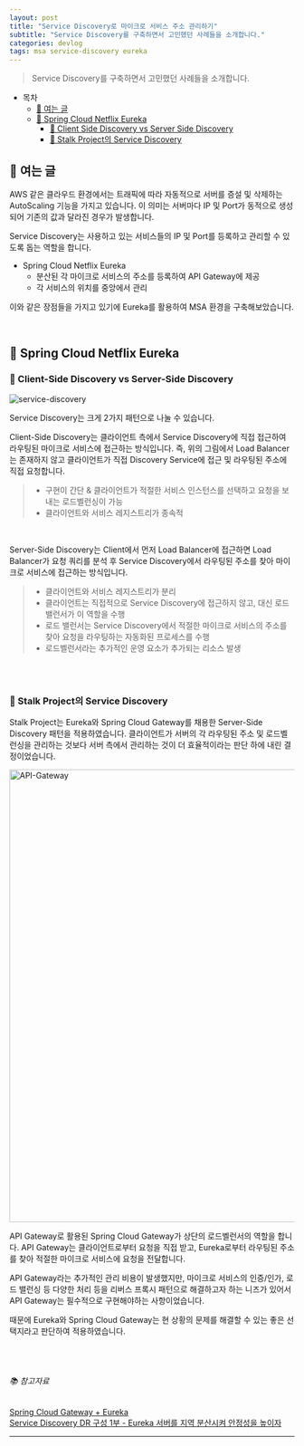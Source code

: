 ```yaml
---
layout: post
title: "Service Discovery로 마이크로 서비스 주소 관리하기"
subtitle: "Service Discovery를 구축하면서 고민했던 사례들을 소개합니다."
categories: devlog
tags: msa service-discovery eureka
---
```


> Service Discovery를 구축하면서 고민했던 사례들을 소개합니다.

<!--more-->

- 목차
  - [🌱 여는 글](#-여는-글)
  - [🌱 Spring Cloud Netflix Eureka](#-spring-cloud-netflix-eureka)
    - [🥕 Client Side Discovery vs Server Side Discovery](#-client-side-discovery-vs-server-side-discovery)
    - [🥕 Stalk Project의 Service Discovery](#-stalk-project의-service-discovery)
  


## 🌱 여는 글

AWS 같은 클라우드 환경에서는 트래픽에 따라 자동적으로 서버를 증설 및 삭제하는 AutoScaling 기능을 가지고 있습니다. 이 의미는 서버마다 IP 및 Port가 동적으로 생성되어 기존의 값과 달라진 경우가 발생합니다.

Service Discovery는 사용하고 있는 서비스들의 IP 및 Port를 등록하고 관리할 수 있도록 돕는 역할을 합니다.

- Spring Cloud Netflix Eureka
  - 분산된 각 마이크로 서비스의 주소를 등록하여 API Gateway에 제공
  - 각 서비스의 위치를 중앙에서 관리

이와 같은 장점들을 가지고 있기에 Eureka를 활용하여 MSA 환경을 구축해보았습니다.

<br />

## 🌱 Spring Cloud Netflix Eureka

### 🥕 Client-Side Discovery vs Server-Side Discovery

<img src="https://i.ibb.co/VCk2VJK/service-discovery.webp" alt="service-discovery" border="0">

Service Discovery는 크게 2가지 패턴으로 나눌 수 있습니다.

Client-Side Discovery는 클라이언트 측에서 Service Discovery에 직접 접근하여 라우팅된 마이크로 서비스에 접근하는 방식입니다. 즉, 위의 그림에서 Load Balancer는 존재하지 않고 클라이언트가 직접 Discovery Service에 접근 및 라우팅된 주소에 
직접 요청합니다.

> - 구현이 간단 & 클라이언트가 적절한 서비스 인스턴스를 선택하고 요청을 보내는 로드벨런싱이 가능
> - 클라이언트와 서비스 레지스트리가 종속적

<br />

Server-Side Discovery는 Client에서 먼저 Load Balancer에 접근하면 Load Balancer가 요청 쿼리를 분석 후 Service Discovery에서 라우팅된 주소를 찾아 마이크로 서비스에 접근하는 방식입니다.

> - 클라이언트와 서비스 레지스트리가 분리
> - 클라이언트는 직접적으로 Service Discovery에 접근하지 않고, 대신 로드 밸런서가 이 역할을 수행
> - 로드 밸런서는 Service Discovery에서 적절한 마이크로 서비스의 주소를 찾아 요청을 라우팅하는 자동화된 프로세스를 수행
> - 로드벨런서라는 추가적인 운영 요소가 추가되는 리소스 발생

<br />
<br />


### 🥕 Stalk Project의 Service Discovery

Stalk Project는 Eureka와 Spring Cloud Gateway를 채용한 Server-Side Discovery 패턴을 적용하였습니다. 클라이언트가 서버의 각 라우팅된 주소 및 로드벨런싱을 관리하는 것보다 서버 측에서 관리하는 것이 더 효율적이라는 판단 하에 내린 결정이었습니다.

<img src="https://i.ibb.co/dmYP9sV/API-Gateway.jpg" alt="API-Gateway" border="0" width="800">

API Gateway로 활용된 Spring Cloud Gateway가 상단의 로드벨런서의 역할을 합니다. API Gateway는 클라이언트로부터 요청을 직접 받고, Eureka로부터 라우팅된 주소를 찾아 적절한 마이크로 서비스에 요청을 전달합니다.

API Gateway라는 추가적인 관리 비용이 발생했지만, 마이크로 서비스의 인증/인가, 로드 밸런싱 등 다양한 처리 등을 리버스 프록시 패턴으로 해결하고자 하는 니즈가 있어서 API Gateway는 필수적으로 구현해야하는 사항이었습니다.

때문에 Eureka와 Spring Cloud Gateway는 현 상황의 문제를 해결할 수 있는 좋은 선택지라고 판단하여 적용하였습니다.

<br />
<br />

###### 📚 참고자료
[Spring Cloud Gateway + Eureka](https://medium.com/@im_zero/spring-cloud-gateway-eureka-25567532cfcd) <br />
[Service Discovery DR 구성 1부 - Eureka 서버를 지역 분산시켜 안정성을 높이자](https://11st-tech.github.io/2022/12/30/eureka-disaster-recovery-1/)

----------------
